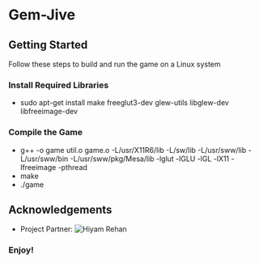 # Gem-Jive
## Getting Started
Follow these steps to build and run the game on a Linux system
### Install Required Libraries 
- sudo apt-get install make freeglut3-dev glew-utils libglew-dev libfreeimage-dev
### Compile the Game
- g++ -o game util.o game.o \-L/usr/X11R6/lib -L/sw/lib -L/usr/sww/lib -L/usr/sww/bin -L/usr/sww/pkg/Mesa/lib \-lglut -lGLU -lGL -lX11 -lfreeimage -pthread
- make
- ./game
## Acknowledgements
- Project Partner: ![Hiyam Rehan](https://github.com/hiyamrehan)
### Enjoy!

